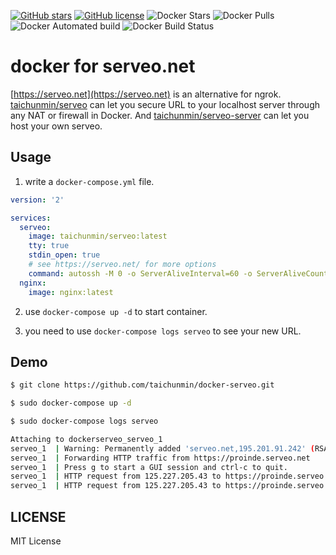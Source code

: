 [![GitHub stars](https://img.shields.io/github/stars/taichunmin/docker-serveo.svg)](https://github.com/taichunmin/docker-serveo/stargazers)
[![GitHub license](https://img.shields.io/github/license/taichunmin/docker-serveo.svg)](https://github.com/taichunmin/docker-serveo/blob/master/LICENSE)
![Docker Stars](https://img.shields.io/docker/stars/taichunmin/serveo.svg)
![Docker Pulls](https://img.shields.io/docker/pulls/taichunmin/serveo.svg)
![Docker Automated build](https://img.shields.io/docker/automated/taichunmin/serveo.svg)
![Docker Build Status](https://img.shields.io/docker/build/taichunmin/serveo.svg)

# docker for serveo.net

[https://serveo.net](https://serveo.net) is an alternative for ngrok. [taichunmin/serveo](https://hub.docker.com/r/taichunmin/serveo) can let you secure URL to your localhost server through any NAT or firewall in Docker. And [taichunmin/serveo-server](https://hub.docker.com/r/taichunmin/serveo-server) can let you host your own serveo.

## Usage

1. write a `docker-compose.yml` file.

```yml
version: '2'

services:
  serveo:
    image: taichunmin/serveo:latest
    tty: true
    stdin_open: true
    # see https://serveo.net/ for more options
    command: autossh -M 0 -o ServerAliveInterval=60 -o ServerAliveCountMax=3 -o ExitOnForwardFailure=yes -o StrictHostKeyChecking=no -R 80:nginx:80 serveo.net
  nginx:
    image: nginx:latest
```

2. use `docker-compose up -d` to start container.

3. you need to use `docker-compose logs serveo` to see your new URL.

## Demo

```bash
$ git clone https://github.com/taichunmin/docker-serveo.git

$ sudo docker-compose up -d

$ sudo docker-compose logs serveo

Attaching to dockerserveo_serveo_1
serveo_1  | Warning: Permanently added 'serveo.net,195.201.91.242' (RSA) to the list of known hosts.
serveo_1  | Forwarding HTTP traffic from https://proinde.serveo.net
serveo_1  | Press g to start a GUI session and ctrl-c to quit.
serveo_1  | HTTP request from 125.227.205.43 to https://proinde.serveo.net/
serveo_1  | HTTP request from 125.227.205.43 to https://proinde.serveo.net/favicon.ico
```

## LICENSE

MIT License
